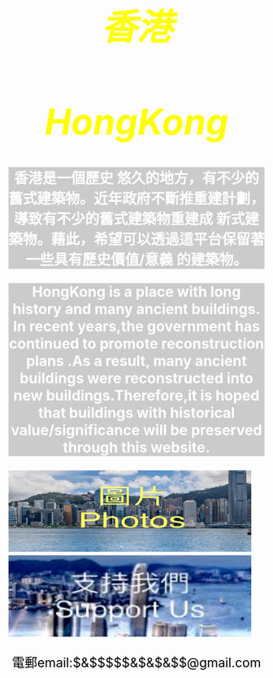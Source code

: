 <style>
body {
  background-image: url('429EA0F6-F280-4D32-8A09-2B69D351C8CC.jpeg');
  background-repeat: no-repeat;
  background-attachment: fixed; 
  background-size: 100% 100%;
}
</style>

<html>
<head>
<style>
body1 {
text-align: center;
font-size: 35px;
}
</style>
</head>
<body1>
<I><h1 style="color:yellow ;">香港</h1></I>
<I><h1 style="color:yellow ;">HongKong</h1></I>
</body1>

<style>
body2 {
text-align: center;
font-size: 28px;
color:white  ;
}
</style>
<body2>
<b><p style="background-color:rgba(0, 0, 0, 0.2);">香港是一個歷史
悠久的地方，有不少的舊式建築物。近年政府不斷推重建計劃，導致有不少的舊式建築物重建成
新式建築物。藉此，希望可以透過這平台保留著一些具有歷史價值/意義
的建築物。</p></b>
<b><p style="background-color:rgba(0, 0, 0, 0.2);">HongKong 
is a place with long history and many ancient buildings. 
In recent years,the government has continued to promote 
reconstruction plans .As a result, many ancient buildings were 
reconstructed into new buildings.Therefore,it is hoped that buildings with 
historical value/significance will be preserved through this 
website.</p></b>
</body2>

<style>
body3 {
text-align: center;
font-size:25px;  
}
</style>
<body3>
<a href="https://h981-h.github.io/HongKongPhoto/ ">
<img src="D56A50D0-E5F1-4690-8EE9-6E1AF1352ED7.jpeg
"  style="width:478px;height:160px;"></a>
<a href="https://www.google.com.hk/ ">
<img src="3889B336-278B-4981-A194-E99EF2B1AD5F.jpeg
"  style="width:478px;height:160px;"></a>

<p style="color:black;"> 電郵email:$&$$$$$&$&$&$$@gmail.com </p>
</body3>
</html>
